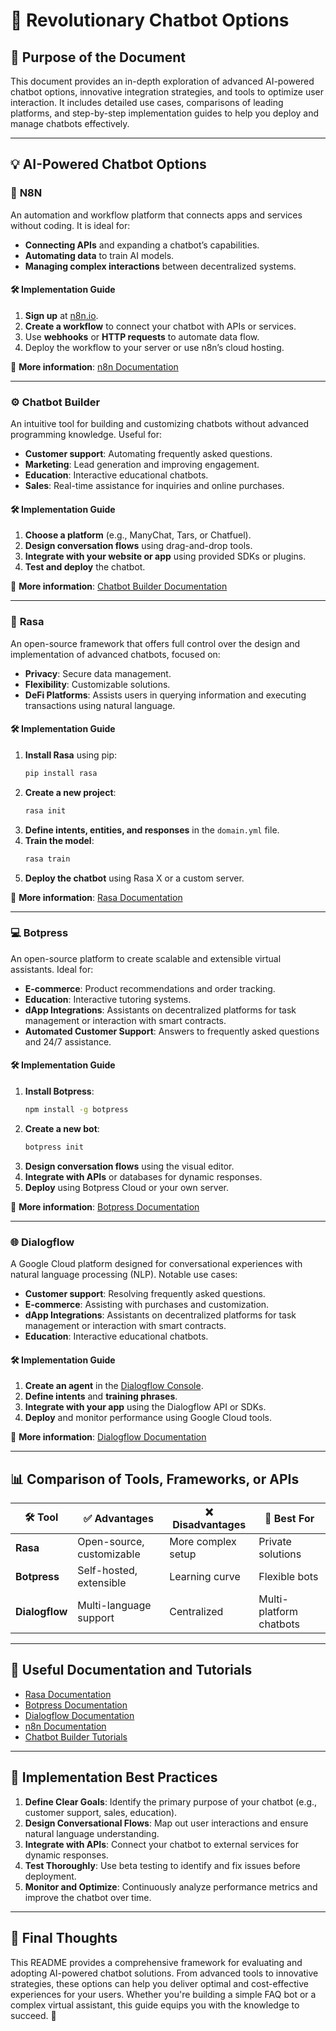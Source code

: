 # 💬 Revolutionary Chatbot Options

## 🎯 Purpose of the Document
This document provides an in-depth exploration of advanced AI-powered chatbot options, innovative integration strategies, and tools to optimize user interaction. It includes detailed use cases, comparisons of leading platforms, and step-by-step implementation guides to help you deploy and manage chatbots effectively.

---

## 💡 AI-Powered Chatbot Options

### 🔗 **N8N**
An automation and workflow platform that connects apps and services without coding. It is ideal for:
- **Connecting APIs** and expanding a chatbot’s capabilities.
- **Automating data** to train AI models.
- **Managing complex interactions** between decentralized systems.

#### 🛠 **Implementation Guide**
1. **Sign up** at [n8n.io](https://n8n.io).
2. **Create a workflow** to connect your chatbot with APIs or services.
3. Use **webhooks** or **HTTP requests** to automate data flow.
4. Deploy the workflow to your server or use n8n’s cloud hosting.

📌 **More information**: [n8n Documentation](https://docs.n8n.io)

---

### ⚙️ **Chatbot Builder**
An intuitive tool for building and customizing chatbots without advanced programming knowledge. Useful for:
- **Customer support**: Automating frequently asked questions.
- **Marketing**: Lead generation and improving engagement.
- **Education**: Interactive educational chatbots.
- **Sales**: Real-time assistance for inquiries and online purchases.

#### 🛠 **Implementation Guide**
1. **Choose a platform** (e.g., ManyChat, Tars, or Chatfuel).
2. **Design conversation flows** using drag-and-drop tools.
3. **Integrate with your website or app** using provided SDKs or plugins.
4. **Test and deploy** the chatbot.

📌 **More information**: [Chatbot Builder Documentation](https://example.com/chatbot-builder-docs)

---

### 🧠 **Rasa**
An open-source framework that offers full control over the design and implementation of advanced chatbots, focused on:
- **Privacy**: Secure data management.
- **Flexibility**: Customizable solutions.
- **DeFi Platforms**: Assists users in querying information and executing transactions using natural language.

#### 🛠 **Implementation Guide**
1. **Install Rasa** using pip:
   ```bash
   pip install rasa
   ```
2. **Create a new project**:
   ```bash
   rasa init
   ```
3. **Define intents, entities, and responses** in the `domain.yml` file.
4. **Train the model**:
   ```bash
   rasa train
   ```
5. **Deploy the chatbot** using Rasa X or a custom server.

📌 **More information**: [Rasa Documentation](https://rasa.com/docs)

---

### 💻 **Botpress**
An open-source platform to create scalable and extensible virtual assistants. Ideal for:
- **E-commerce**: Product recommendations and order tracking.
- **Education**: Interactive tutoring systems.
- **dApp Integrations**: Assistants on decentralized platforms for task management or interaction with smart contracts.
- **Automated Customer Support**: Answers to frequently asked questions and 24/7 assistance.

#### 🛠 **Implementation Guide**
1. **Install Botpress**:
   ```bash
   npm install -g botpress
   ```
2. **Create a new bot**:
   ```bash
   botpress init
   ```
3. **Design conversation flows** using the visual editor.
4. **Integrate with APIs** or databases for dynamic responses.
5. **Deploy** using Botpress Cloud or your own server.

📌 **More information**: [Botpress Documentation](https://botpress.com/docs)

---

### 🌐 **Dialogflow**
A Google Cloud platform designed for conversational experiences with natural language processing (NLP). Notable use cases:
- **Customer support**: Resolving frequently asked questions.
- **E-commerce**: Assisting with purchases and customization.
- **dApp Integrations**: Assistants on decentralized platforms for task management or interaction with smart contracts.
- **Education**: Interactive educational chatbots.

#### 🛠 **Implementation Guide**
1. **Create an agent** in the [Dialogflow Console](https://dialogflow.cloud.google.com).
2. **Define intents** and **training phrases**.
3. **Integrate with your app** using the Dialogflow API or SDKs.
4. **Deploy** and monitor performance using Google Cloud tools.

📌 **More information**: [Dialogflow Documentation](https://cloud.google.com/dialogflow/docs)

---

## 📊 Comparison of Tools, Frameworks, or APIs

| 🛠 Tool       | ✅ Advantages                          | ❌ Disadvantages                  | 🎯 Best For                     |
|---------------|---------------------------------------|-----------------------------------|---------------------------------|
| **Rasa**      | Open-source, customizable            | More complex setup                | Private solutions               |
| **Botpress**  | Self-hosted, extensible              | Learning curve                    | Flexible bots                   |
| **Dialogflow**| Multi-language support               | Centralized                       | Multi-platform chatbots         |

---

## 📘 Useful Documentation and Tutorials
- [Rasa Documentation](https://rasa.com/docs)
- [Botpress Documentation](https://botpress.com/docs)
- [Dialogflow Documentation](https://cloud.google.com/dialogflow/docs)
- [n8n Documentation](https://docs.n8n.io)
- [Chatbot Builder Tutorials](https://example.com/chatbot-builder-tutorials)

---

## 🚀 **Implementation Best Practices**
1. **Define Clear Goals**: Identify the primary purpose of your chatbot (e.g., customer support, sales, education).
2. **Design Conversational Flows**: Map out user interactions and ensure natural language understanding.
3. **Integrate with APIs**: Connect your chatbot to external services for dynamic responses.
4. **Test Thoroughly**: Use beta testing to identify and fix issues before deployment.
5. **Monitor and Optimize**: Continuously analyze performance metrics and improve the chatbot over time.

---

## 🌟 Final Thoughts
This README provides a comprehensive framework for evaluating and adopting AI-powered chatbot solutions. From advanced tools to innovative strategies, these options can help you deliver optimal and cost-effective experiences for your users. Whether you're building a simple FAQ bot or a complex virtual assistant, this guide equips you with the knowledge to succeed. 🚀




